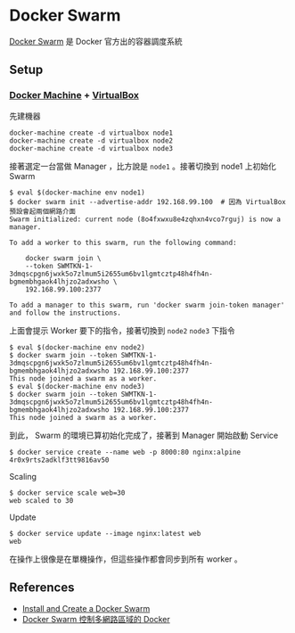 # Docker Swarm

[Docker Swarm][] 是 Docker 官方出的容器調度系統

## Setup

### [Docker Machine](machine.md) + [VirtualBox][]

先建機器

    docker-machine create -d virtualbox node1
    docker-machine create -d virtualbox node2
    docker-machine create -d virtualbox node3

接著選定一台當做 Manager ，比方說是 `node1` 。接著切換到 node1 上初始化 Swarm

```
$ eval $(docker-machine env node1)
$ docker swarm init --advertise-addr 192.168.99.100  # 因為 VirtualBox 預設會起兩個網路介面
Swarm initialized: current node (8o4fxwxu8e4zqhxn4vco7rguj) is now a manager.

To add a worker to this swarm, run the following command:

    docker swarm join \
    --token SWMTKN-1-3dmqscpgn6jwxk5o7zlmum5i2655um6bv1lgmtcztp48h4fh4n-bgmembhgaok4lhjzo2adxwsho \
    192.168.99.100:2377

To add a manager to this swarm, run 'docker swarm join-token manager' and follow the instructions.
```

上面會提示 Worker 要下的指令，接著切換到 `node2` `node3` 下指令

```
$ eval $(docker-machine env node2)
$ docker swarm join --token SWMTKN-1-3dmqscpgn6jwxk5o7zlmum5i2655um6bv1lgmtcztp48h4fh4n-bgmembhgaok4lhjzo2adxwsho 192.168.99.100:2377
This node joined a swarm as a worker.
$ eval $(docker-machine env node3)
$ docker swarm join --token SWMTKN-1-3dmqscpgn6jwxk5o7zlmum5i2655um6bv1lgmtcztp48h4fh4n-bgmembhgaok4lhjzo2adxwsho 192.168.99.100:2377
This node joined a swarm as a worker.
```

到此， Swarm 的環境已算初始化完成了，接著到 Manager 開始啟動 Service

```
$ docker service create --name web -p 8000:80 nginx:alpine
4r0x9rts2adklf3tt9816av50
```

Scaling

```
$ docker service scale web=30
web scaled to 30
```

Update

```
$ docker service update --image nginx:latest web
web
```

在操作上很像是在單機操作，但這些操作都會同步到所有 worker 。

## References

* [Install and Create a Docker Swarm](https://docs.docker.com/swarm/install-w-machine/)
* [Docker Swarm 控制多網路區域的 Docker](http://www.ithome.com.tw/guest-post/99967)

[Docker Swarm]: https://docs.docker.com/swarm/
[VirtualBox]: https://www.virtualbox.org
